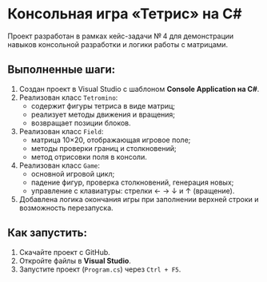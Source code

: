 # Консольная игра «Тетрис» на C#

Проект разработан в рамках кейс-задачи № 4 для демонстрации навыков консольной разработки и логики работы с матрицами.

## Выполненные шаги:

1. Создан проект в Visual Studio с шаблоном **Console Application на C#**.
2. Реализован класс `Tetromino`:
   - содержит фигуры тетриса в виде матриц;
   - реализует методы движения и вращения;
   - возвращает позиции блоков.
3. Реализован класс `Field`:
   - матрица 10×20, отображающая игровое поле;
   - методы проверки границ и столкновений;
   - метод отрисовки поля в консоли.
4. Реализован класс `Game`:
   - основной игровой цикл;
   - падение фигур, проверка столкновений, генерация новых;
   - управление с клавиатуры: стрелки ← → ↓ и ↑ (вращение).
5. Добавлена логика окончания игры при заполнении верхней строки и возможность перезапуска.

## Как запустить:

1. Скачайте проект с GitHub.
2. Откройте файлы в **Visual Studio**.
3. Запустите проект (`Program.cs`) через `Ctrl + F5`.
